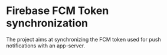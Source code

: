 # Firebase FCM Token synchronization
The project aims at synchronizing the FCM token used for push notifications with an app-server.
